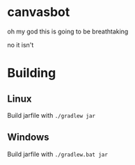 # canvasbot
oh my god this is going to be breathtaking

no it isn't


# Building
## Linux
Build jarfile with `./gradlew jar`
## Windows
Build jarfile with `./gradlew.bat jar`
